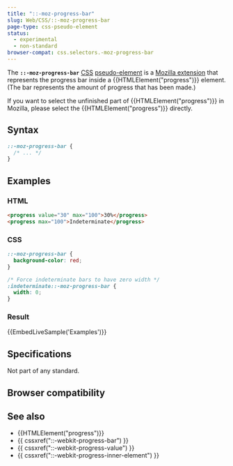 ```yaml
---
title: "::-moz-progress-bar"
slug: Web/CSS/::-moz-progress-bar
page-type: css-pseudo-element
status:
  - experimental
  - non-standard
browser-compat: css.selectors.-moz-progress-bar
---
```




The **`::-moz-progress-bar`** [CSS](/Web/CSS) [pseudo-element](/Web/CSS/Pseudo-elements) is a [Mozilla extension](/Web/CSS/Mozilla_Extensions) that represents the progress bar inside a {{HTMLElement("progress")}} element. (The bar represents the amount of progress that has been made.)

If you want to select the unfinished part of {{HTMLElement("progress")}} in Mozilla, please select the {{HTMLElement("progress")}} directly.

## Syntax

```css
::-moz-progress-bar {
  /* ... */
}
```

## Examples

### HTML

```html
<progress value="30" max="100">30%</progress>
<progress max="100">Indeterminate</progress>
```

### CSS

```css
::-moz-progress-bar {
  background-color: red;
}

/* Force indeterminate bars to have zero width */
:indeterminate::-moz-progress-bar {
  width: 0;
}
```

### Result

{{EmbedLiveSample('Examples')}}

## Specifications

Not part of any standard.

## Browser compatibility



## See also

- {{HTMLElement("progress")}}
- {{ cssxref("::-webkit-progress-bar") }}
- {{ cssxref("::-webkit-progress-value") }}
- {{ cssxref("::-webkit-progress-inner-element") }}

